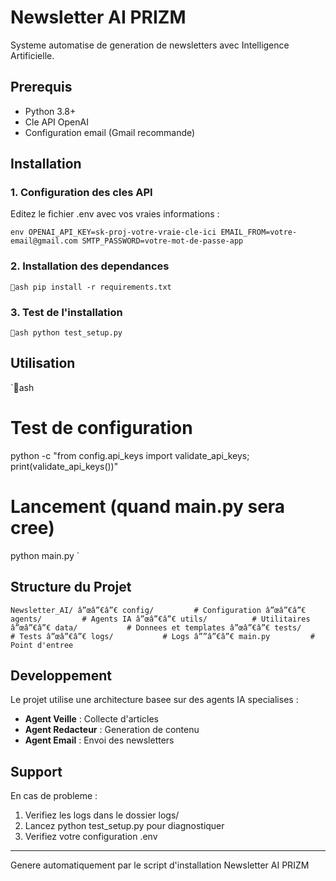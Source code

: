 ﻿# Newsletter AI PRIZM

Systeme automatise de generation de newsletters avec Intelligence Artificielle.

## Prerequis

- Python 3.8+
- Cle API OpenAI
- Configuration email (Gmail recommande)

## Installation

### 1. Configuration des cles API

Editez le fichier .env avec vos vraies informations :

`env
OPENAI_API_KEY=sk-proj-votre-vraie-cle-ici
EMAIL_FROM=votre-email@gmail.com
SMTP_PASSWORD=votre-mot-de-passe-app
`

### 2. Installation des dependances

`ash
pip install -r requirements.txt
`

### 3. Test de l'installation

`ash
python test_setup.py
`

## Utilisation

`ash
# Test de configuration
python -c "from config.api_keys import validate_api_keys; print(validate_api_keys())"

# Lancement (quand main.py sera cree)
python main.py
`

## Structure du Projet

`
Newsletter_AI/
â”œâ”€â”€ config/         # Configuration
â”œâ”€â”€ agents/         # Agents IA
â”œâ”€â”€ utils/          # Utilitaires
â”œâ”€â”€ data/           # Donnees et templates
â”œâ”€â”€ tests/          # Tests
â”œâ”€â”€ logs/           # Logs
â””â”€â”€ main.py         # Point d'entree
`

## Developpement

Le projet utilise une architecture basee sur des agents IA specialises :

- **Agent Veille** : Collecte d'articles
- **Agent Redacteur** : Generation de contenu
- **Agent Email** : Envoi des newsletters

## Support

En cas de probleme :
1. Verifiez les logs dans le dossier logs/
2. Lancez python test_setup.py pour diagnostiquer
3. Verifiez votre configuration .env

---
Genere automatiquement par le script d'installation Newsletter AI PRIZM
